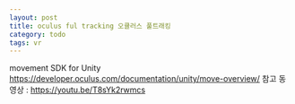 ```yaml
---
layout: post
title: oculus ful tracking 오큘러스 풀트래킹
category: todo
tags: vr
---
```


movement SDK for Unity
https://developer.oculus.com/documentation/unity/move-overview/
참고 동영상 : https://youtu.be/T8sYk2rwmcs